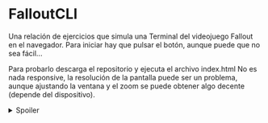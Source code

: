 # FalloutCLI
Una relación de ejercicios que simula una Terminal del videojuego Fallout en el navegador.
Para iniciar hay que pulsar el botón, aunque puede que no sea fácil...

Para probarlo descarga el repositorio y ejecuta el archivo index.html
No es nada responsive, la resolución de la pantalla puede ser un problema, aunque ajustando la ventana y el zoom se puede obtener algo decente (depende del dispositivo).

<details>
  <summary>Spoiler</summary>
  
  ### Solución:
  Usa el teclado para focalizar el botón y pulsa espacio.
</details>
